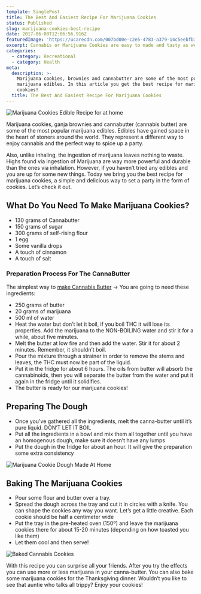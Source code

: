 ```yaml
---
template: SinglePost
title: The Best And Easiest Recipe For Marijuana Cookies
status: Published
slug: marijuana-cookies-best-recipe
date: 2017-06-08T12:06:56.916Z
featuredImage: 'https://ucarecdn.com/007bd00e-c2e5-4783-a379-14c5eebfb347/'
excerpt: Cannabis or Marijuana Cookies are easy to made and tasty as well
categories:
  - category: Recreational
  - category: Health
meta:
  description: >-
    Marijuana cookies, brownies and cannabutter are some of the most popular
    marijuana edibles. In this article you get the best recipe for marijuana
    cookies!
  title: The Best And Easiest Recipe For Marijuana Cookies
---
```

![Marijuana Cookies Edible Recipe for at home](https://ucarecdn.com/05d47b44-ab9b-4e47-9577-dc39ce5ee8b1/)

Marijuana cookies, ganja brownies and cannabutter (cannabis butter) are some of the most popular marijuana edibles. Edibles have gained space in the heart of stoners around the world. They represent a different way to enjoy cannabis and the perfect way to spice up a party.

Also, unlike inhaling, the ingestion of marijuana leaves nothing to waste. Highs found via ingestion of Marijuana are way more powerful and durable than the ones via inhalation. However, if you haven’t tried any edibles and you are up for some new things. Today we bring you the best recipe for marijuana cookies, a simple and delicious way to set a party in the form of cookies. Let’s check it out.

## What Do You Need To Make Marijuana Cookies?

* 130 grams of Cannabutter
* 150 grams of sugar
* 300 grams of self-rising flour
* 1 egg
* Some vanilla drops
* A touch of cinnamon
* A touch of salt

### Preparation Process For The CannaButter

The simplest way to [make Cannabis Butter](http://weedshome.com/cannabutter-recipe) -> You are going to need these ingredients:

* 250 grams of butter
* 20 grams of marijuana
* 500 ml of water
* Heat the water but don’t let it boil, if you boil THC it will lose its properties. Add the marijuana to the NON-BOILING water and stir it for a while, about five minutes.
* Melt the butter at low fire and then add the water. Stir it for about 2 minutes. Remember, it shouldn’t boil.
* Pour the mixture through a strainer in order to remove the stems and leaves, the THC must now be part of the liquid.
* Put it in the fridge for about 6 hours. The oils from butter will absorb the cannabinoids, then you will separate the butter from the water and put it again in the fridge until it solidifies.
* The butter is ready for our marijuana cookies!

## Preparing The Dough

* Once you’ve gathered all the ingredients, melt the canna-butter until it’s pure liquid. DON’T LET IT BOIL
* Put all the ingredients in a bowl and mix them all together until you have an homogenous dough, make sure it doesn’t have any lumps
* Put the dough in the fridge for about an hour. It will give the preparation some extra consistency

![Marijuana Cookie Dough Made At Home](https://ucarecdn.com/8cc64e42-7ab6-4f47-90f7-73d96d7c97f5/)

## Baking The Marijuana Cookies

* Pour some flour and butter over a tray.
* Spread the dough across the tray and cut it in circles with a knife. You can shape the cookies any way you want. Let’s get a little creative. Each cookie should be half a centimeter wide
* Put the tray in the pre-heated oven (150º) and leave the marijuana cookies there for about 15-20 minutes (depending on how toasted you like them)
* Let them cool and then serve!

![Baked Cannabis Cookies](https://ucarecdn.com/d6449541-2910-4f7a-8d3f-371ae835c4d0/)

With this recipe you can surprise all your friends. After you try the effects you can use more or less marijuana in your canna-butter. You can also bake some marijuana cookies for the Thanksgiving dinner. Wouldn’t you like to see that auntie who talks all trippy? Enjoy your cookies!
